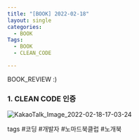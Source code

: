 ```yaml
---
title: "[BOOK] 2022-02-18"
layout: single
categories:
  - BOOK
Tags:
  - BOOK
  - CLEAN_CODE

---
```

BOOK_REVIEW :)     

   
### 1. CLEAN CODE 인증
![KakaoTalk_Image_2022-02-18-17-03-24](https://user-images.githubusercontent.com/45681372/154642504-a8145682-4daf-4738-a314-9e7dc9645b0d.jpeg)

tags #코딩 #개발자 #노마드북클럽 #노개북